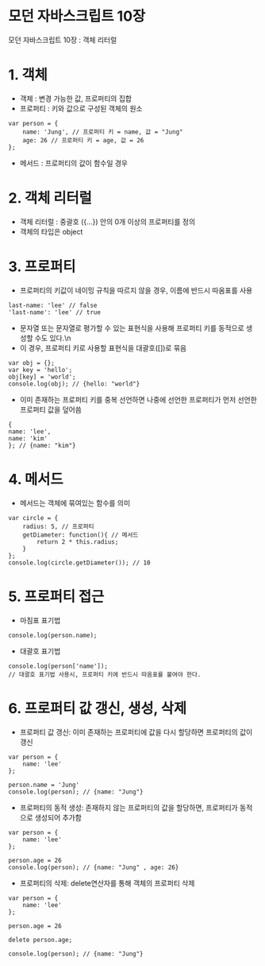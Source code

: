 # 모던 자바스크립트 10장 
모던 자바스크립트 10장 : 객체 리터럴

# 1. 객체 
- 객체 : 변경 가능한 값, 프로퍼티의 집합
- 프로퍼티 : 키와 값으로 구성된 객체의 원소
``` 
var person = {
    name: 'Jung', // 프로퍼티 키 = name, 값 = "Jung"
    age: 26 // 프로퍼티 키 = age, 값 = 26
};
```
- 메서드 : 프로퍼티의 값이 함수일 경우

# 2. 객체 리터럴
- 객체 리터럴 : 중괄호 ({...}) 안의 0개 이상의 프로퍼티를 정의
- 객체의 타입은 object

# 3. 프로퍼티
- 프로퍼티의 키값이 네이밍 규칙을 따르지 않을 경우, 이름에 반드시 따옴표를 사용
```
last-name: 'lee' // false
'last-name': 'lee' // true  
```

- 문자열 또는 문자열로 평가할 수 있는 표현식을 사용해 프로퍼티 키를 동적으로 생성할 수도 있다.\n
- 이 경우, 프로퍼티 키로 사용할 표현식을 대괄호([])로 묶음
```
var obj = {};
var key = 'hello';
obj[key] = 'world';
console.log(obj); // {hello: "world"}
```

- 이미 존재하는 프로퍼티 키를 중복 선언하면 나중에 선언한 프로퍼티가 먼저 선언한 프로퍼티 값을 덮어씀
```
{
name: 'lee',
name: 'kim' 
}; // {name: "kim"}
```

# 4. 메서드 
- 메서드는 객체에 묶여있는 함수를 의미
```
var circle = {
    radius: 5, // 프로퍼티
    getDiameter: function(){ // 메서드
        return 2 * this.radius;
    }
};
console.log(circle.getDiameter()); // 10
```

# 5. 프로퍼티 접근
- 마침표 표기법 
```
console.log(person.name);
```
- 대괄호 표기법
```
console.log(person['name']);
// 대괄호 표기법 사용시, 프로퍼티 키에 반드시 따옴표를 붙여야 한다.
```

# 6. 프로퍼티 값 갱신, 생성, 삭제
- 프로퍼티 값 갱신: 이미 존재하는 프로퍼티에 값을 다시 할당하면 프로퍼티의 값이 갱신
```
var person = {
    name: 'lee'
};

person.name = 'Jung'
console.log(person); // {name: "Jung"}
```

- 프로퍼티의 동적 생성: 존재하지 않는 프로퍼티의 값을 할당하면, 프로퍼티가 동적으로 생성되어 추가함
```
var person = {
    name: 'lee'
};

person.age = 26
console.log(person); // {name: "Jung" , age: 26}
```

- 프로퍼티의 삭제: delete연산자를 통해 객체의 프로퍼티 삭제
```
var person = {
    name: 'lee'
};

person.age = 26

delete person.age;

console.log(person); // {name: "Jung"}
```

